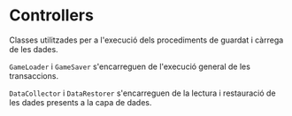 # Controllers

Classes utilitzades per a l'execució dels procediments de guardat i càrrega de les dades.

`GameLoader` i `GameSaver` s'encarreguen de l'execució general de les transaccions.

`DataCollector` i `DataRestorer` s'encarreguen de la lectura i restauració de les dades presents a la capa de dades.